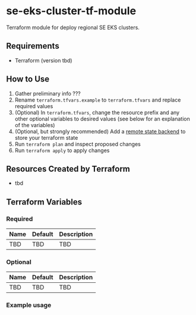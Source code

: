 # se-eks-cluster-tf-module
Terraform module for deploy regional SE EKS clusters.

## Requirements

- Terraform (version tbd)

## How to Use

1. Gather preliminary info ??? 
2. Rename `terraform.tfvars.example` to `terraform.tfvars` and replace required values
3. (Optional) In `terraform.tfvars`, change the resource prefix and any other optional variables to desired values (see below for an explanation of the variables)
4. (Optional, but strongly recommended) Add a [remote state backend](https://www.terraform.io/docs/language/settings/backends/index.html) to store your terraform state
5. Run `terraform plan` and inspect proposed changes
6. Run `terraform apply` to apply changes


## Resources Created by Terraform

- tbd


## Terraform Variables

### Required 

| Name | Default | Description|
|------|---------|------------|
|TBD|TBD|TBD|


### Optional

| Name | Default | Description|
|------|---------|------------|
|TBD|TBD|TBD|


### Example usage